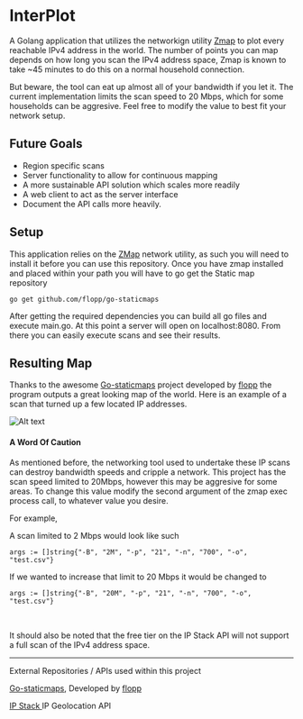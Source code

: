 # InterPlot

A Golang application that utilizes the networkign utility [Zmap](https://zmap.io/) to plot every reachable IPv4 address in the world. The number of points you can map depends on how long you scan the IPv4 address space, Zmap is known to take ~45 minutes to do this on a normal household connection.

But beware, the tool can eat up almost all of your bandwidth if you let it.  The current implementation limits the scan speed to 20 Mbps, which for some households can be aggresive. Feel free to modify the value to best fit your network setup. 

Future Goals
---

+ Region specific scans 
+ Server functionality to allow for continuous mapping 
+ A more sustainable API solution which scales more readily
+ A web client to act as the server interface
+ Document the API calls more heavily.


Setup
---
This application relies on the [ZMap](https://github.com/zmap/zmap) network utility, as such you will need to install it before you can use this repository. Once you have zmap installed and placed within your path you will have to go get the Static map repository  

`go get github.com/flopp/go-staticmaps`

After getting the required dependencies you can build all go files and execute main.go. At this point a server will open on localhost:8080. From there you can easily execute scans and see their results.

Resulting Map 
---
Thanks to the awesome [Go-staticmaps](https://github.com/flopp/go-staticmaps) project developed by [flopp](https://github.com/flopp) the program outputs a great looking map of the world. Here is an example of a scan that turned up a few located IP addresses. 


![Alt text](goodexample.png?raw=true "Example Map")


#### A Word Of Caution
As mentioned before, the networking tool used to undertake these IP scans can destroy bandwidth speeds and cripple a network. This project has the scan speed limited to 20Mbps, however this may be aggresive for some areas. To change this value modify the second argument of the zmap exec process call, to whatever value you desire. 

For example, 

A scan limited to 2 Mbps would look like such

    args := []string{"-B", "2M", "-p", "21", "-n", "700", "-o", "test.csv"}

If we wanted to increase that limit to 20 Mbps it would be changed to 

	args := []string{"-B", "20M", "-p", "21", "-n", "700", "-o", "test.csv"}
	
<br/>

It should also be noted that the free tier on the IP Stack API will not support a full scan of the IPv4 address space. 	
	
	
---
External Repositories / APIs used within this project 

[Go-staticmaps](https://github.com/flopp/go-staticmaps), Developed by [flopp](https://github.com/flopp)

[IP Stack ](https://ipstack.com/) IP Geolocation API
